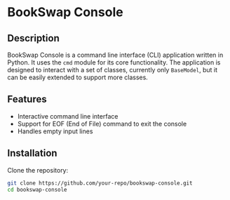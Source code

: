 # BookSwap Console

## Description

BookSwap Console is a command line interface (CLI) application written in Python. It uses the `cmd` module for its core functionality. The application is designed to interact with a set of classes, currently only `BaseModel`, but it can be easily extended to support more classes.

## Features

- Interactive command line interface
- Support for EOF (End of File) command to exit the console
- Handles empty input lines

## Installation

Clone the repository:

```bash
git clone https://github.com/your-repo/bookswap-console.git
cd bookswap-console